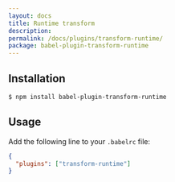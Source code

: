 ```yaml
---
layout: docs
title: Runtime transform
description:
permalink: /docs/plugins/transform-runtime/
package: babel-plugin-transform-runtime
---
```


## Installation

```sh
$ npm install babel-plugin-transform-runtime
```

## Usage

Add the following line to your `.babelrc` file:

```json
{
  "plugins": ["transform-runtime"]
}
```
